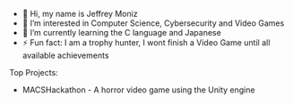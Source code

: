 - 👋 Hi, my name is Jeffrey Moniz
- 👀 I’m interested in Computer Science, Cybersecurity and Video Games
- 🌱 I’m currently learning the C language and Japanese
- ⚡ Fun fact: I am a trophy hunter, I wont finish a Video Game until all available achievements

Top Projects: 
- MACSHackathon - A horror video game using the Unity engine

